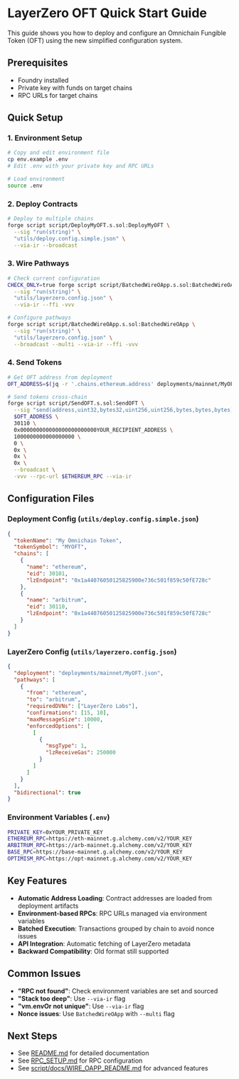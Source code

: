 # LayerZero OFT Quick Start Guide

This guide shows you how to deploy and configure an Omnichain Fungible Token (OFT) using the new simplified configuration system.

## Prerequisites

- Foundry installed
- Private key with funds on target chains
- RPC URLs for target chains

## Quick Setup

### 1. Environment Setup

```bash
# Copy and edit environment file
cp env.example .env
# Edit .env with your private key and RPC URLs

# Load environment
source .env
```

### 2. Deploy Contracts

```bash
# Deploy to multiple chains
forge script script/DeployMyOFT.s.sol:DeployMyOFT \
  --sig "run(string)" \
  "utils/deploy.config.simple.json" \
  --via-ir --broadcast
```

### 3. Wire Pathways

```bash
# Check current configuration
CHECK_ONLY=true forge script script/BatchedWireOApp.s.sol:BatchedWireOApp \
  --sig "run(string)" \
  "utils/layerzero.config.json" \
  --via-ir --ffi -vvv

# Configure pathways
forge script script/BatchedWireOApp.s.sol:BatchedWireOApp \
  --sig "run(string)" \
  "utils/layerzero.config.json" \
  --broadcast --multi --via-ir --ffi -vvv
```

### 4. Send Tokens

```bash
# Get OFT address from deployment
OFT_ADDRESS=$(jq -r '.chains.ethereum.address' deployments/mainnet/MyOFT.json)

# Send tokens cross-chain
forge script script/SendOFT.s.sol:SendOFT \
  --sig "send(address,uint32,bytes32,uint256,uint256,bytes,bytes,bytes)" \
  $OFT_ADDRESS \
  30110 \
  0x000000000000000000000000YOUR_RECIPIENT_ADDRESS \
  1000000000000000000 \
  0 \
  0x \
  0x \
  0x \
  --broadcast \
  -vvv --rpc-url $ETHEREUM_RPC --via-ir
```

## Configuration Files

### Deployment Config (`utils/deploy.config.simple.json`)

```json
{
  "tokenName": "My Omnichain Token",
  "tokenSymbol": "MYOFT",
  "chains": [
    {
      "name": "ethereum",
      "eid": 30101,
      "lzEndpoint": "0x1a44076050125825900e736c501f859c50fE728c"
    },
    {
      "name": "arbitrum",
      "eid": 30110,
      "lzEndpoint": "0x1a44076050125825900e736c501f859c50fE728c"
    }
  ]
}
```

### LayerZero Config (`utils/layerzero.config.json`)

```json
{
  "deployment": "deployments/mainnet/MyOFT.json",
  "pathways": [
    {
      "from": "ethereum",
      "to": "arbitrum",
      "requiredDVNs": ["LayerZero Labs"],
      "confirmations": [15, 10],
      "maxMessageSize": 10000,
      "enforcedOptions": [
        [
          {
            "msgType": 1,
            "lzReceiveGas": 250000
          }
        ]
      ]
    }
  ],
  "bidirectional": true
}
```

### Environment Variables (`.env`)

```bash
PRIVATE_KEY=0xYOUR_PRIVATE_KEY
ETHEREUM_RPC=https://eth-mainnet.g.alchemy.com/v2/YOUR_KEY
ARBITRUM_RPC=https://arb-mainnet.g.alchemy.com/v2/YOUR_KEY
BASE_RPC=https://base-mainnet.g.alchemy.com/v2/YOUR_KEY
OPTIMISM_RPC=https://opt-mainnet.g.alchemy.com/v2/YOUR_KEY
```

## Key Features

- **Automatic Address Loading**: Contract addresses are loaded from deployment artifacts
- **Environment-based RPCs**: RPC URLs managed via environment variables
- **Batched Execution**: Transactions grouped by chain to avoid nonce issues
- **API Integration**: Automatic fetching of LayerZero metadata
- **Backward Compatibility**: Old format still supported

## Common Issues

- **"RPC not found"**: Check environment variables are set and sourced
- **"Stack too deep"**: Use `--via-ir` flag
- **"vm.envOr not unique"**: Use `--via-ir` flag
- **Nonce issues**: Use `BatchedWireOApp` with `--multi` flag

## Next Steps

- See [README.md](README.md) for detailed documentation
- See [RPC_SETUP.md](RPC_SETUP.md) for RPC configuration
- See [script/docs/WIRE_OAPP_README.md](script/docs/WIRE_OAPP_README.md) for advanced features 